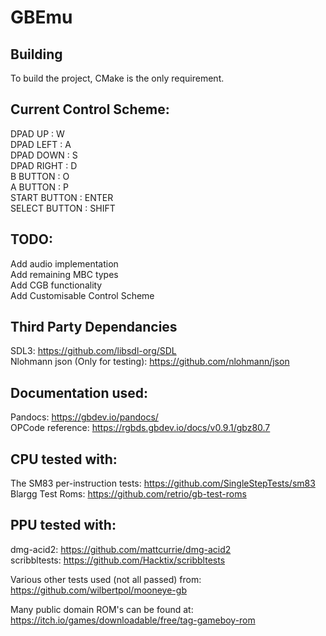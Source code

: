 # GBEmu

## Building

To build the project, CMake is the only requirement.

## Current Control Scheme:  
DPAD UP : W  
DPAD LEFT : A  
DPAD DOWN : S  
DPAD RIGHT : D  
B BUTTON : O  
A BUTTON : P  
START BUTTON : ENTER  
SELECT BUTTON : SHIFT  

## TODO:  
Add audio implementation  
Add remaining MBC types  
Add CGB functionality  
Add Customisable Control Scheme  

## Third Party Dependancies

SDL3: https://github.com/libsdl-org/SDL  
Nlohmann json (Only for testing): https://github.com/nlohmann/json

## Documentation used:  
Pandocs: https://gbdev.io/pandocs/  
OPCode reference: https://rgbds.gbdev.io/docs/v0.9.1/gbz80.7  

## CPU tested with:  
The SM83 per-instruction tests: https://github.com/SingleStepTests/sm83  
Blargg Test Roms: https://github.com/retrio/gb-test-roms  

## PPU tested with: 
dmg-acid2: https://github.com/mattcurrie/dmg-acid2  
scribbltests: https://github.com/Hacktix/scribbltests  

Various other tests used (not all passed) from: https://github.com/wilbertpol/mooneye-gb  

Many public domain ROM's can be found at: https://itch.io/games/downloadable/free/tag-gameboy-rom  